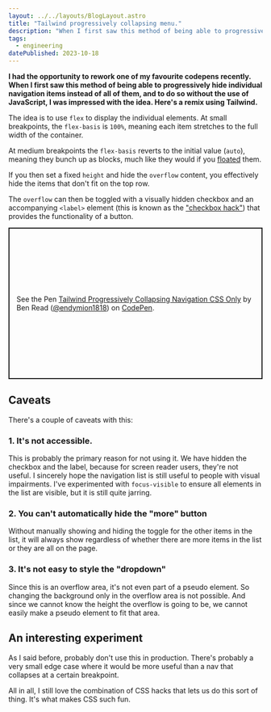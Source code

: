 ```yaml
---
layout: ../../layouts/BlogLayout.astro
title: "Tailwind progressively collapsing menu."
description: "When I first saw this method of being able to progressively hide individual navigation items instead of all of them, and to do so without the use of JavaScript, I was impressed with the idea. Here's a remix using Tailwind."
tags: 
  - engineering
datePublished: 2023-10-18
---
```

**I had the opportunity to rework one of my favourite codepens recently. When I first saw this method of being able to progressively hide individual navigation items instead of all of them, and to do so without the use of JavaScript, I was impressed with the idea. Here's a remix using Tailwind.**

The idea is to use `flex` to display the individual elements. At small breakpoints, the `flex-basis` is `100%`, meaning each item stretches to the full width of the container.

At medium breakpoints the `flex-basis` reverts to the initial value (`auto`), meaning they bunch up as blocks, much like they would if you [floated](https://developer.mozilla.org/en-US/docs/Learn/CSS/CSS_layout/Floats) them.

If you then set a fixed `height` and hide the `overflow` content, you effectively hide the items that don't fit on the top row.

The `overflow` can then be toggled with a visually hidden checkbox and an accompanying `<label>` element (this is known as the ["checkbox hack"](https://css-tricks.com/the-checkbox-hack/)) that provides the functionality of a button.

<p class="codepen" data-height="300" data-default-tab="html,result" data-slug-hash="dywEaBY" data-user="endymion1818" style="height: 300px; box-sizing: border-box; display: flex; align-items: center; justify-content: center; border: 2px solid; margin: 1em 0; padding: 1em;">
  <span>See the Pen <a href="https://codepen.io/endymion1818/pen/dywEaBY">
  Tailwind Progressively Collapsing Navigation CSS Only</a> by Ben Read (<a href="https://codepen.io/endymion1818">@endymion1818</a>)
  on <a href="https://codepen.io">CodePen</a>.</span>
</p>
<script async src="https://cpwebassets.codepen.io/assets/embed/ei.js"></script>

## Caveats

There's a couple of caveats with this:

### 1. It's not accessible. 

This is probably the primary reason for not using it. We have hidden the checkbox and the label, because for screen reader users, they're not useful. I sincerely hope the navigation list is still useful to people with visual impairments. I've experimented with `focus-visible` to ensure all elements in the list are visible, but it is still quite jarring.

### 2. You can't automatically hide the "more" button

Without manually showing and hiding the toggle for the other items in the list, it will always show regardless of whether there are more items in the list or they are all on the page.

### 3. It's not easy to style the "dropdown"

Since this is an overflow area, it's not even part of a pseudo element. So changing the background only in the overflow area is not possible. And since we cannot know the height the overflow is going to be, we cannot easily make a pseudo element to fit that area.

## An interesting experiment

As I said before, probably don't use this in production. There's probably a very small edge case where it would be more useful than a nav that collapses at a certain breakpoint.

All in all, I still love the combination of CSS hacks that lets us do this sort of thing. It's what makes CSS such fun.